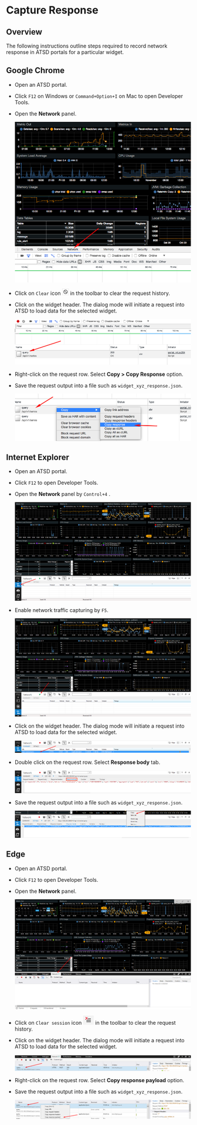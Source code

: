 # Capture Response

## Overview

The following instructions outline steps required to record network response in ATSD portals for a particular widget.

## Google Chrome

- Open an ATSD portal.

- Click `F12` on Windows or `Command+Option+I` on Mac to open Developer Tools.

- Open the **Network** panel.

  ![](images/network_panel.png)

- Click on `Clear` icon  ![](images/clear_button.png)  in the toolbar to clear the request history.

- Click on the widget header. The dialog mode will initiate a request into ATSD to load data for the selected widget.

  ![](images/response_received.png)

- Right-click on the request row. Select **Copy > Copy Response** option.

- Save the request output into a file such as `widget_xyz_response.json`.

  ![](images/copy_response.png)

## Internet Explorer

- Open an ATSD portal.

- Click `F12` to open Developer Tools.

- Open the **Network** panel by `Control+4` .

  ![](images/network_panel_ie.png)

- Enable network traffic capturing by `F5`.

  ![](images/enable_traffic_capturing_ie.png)

- Click on the widget header. The dialog mode will initiate a request into ATSD to load data for the selected widget.

  ![](images/response_received_ie.png)

- Double click on the request row. Select **Response body** tab.

  ![](images/open_details_ie.png)

- Save the request output into a file such as `widget_xyz_response.json`.

  ![](images/copy_response_ie.png)

## Edge

- Open an ATSD portal.

- Click `F12` to open Developer Tools.

- Open the **Network** panel.

  ![](images/network_panel_edge.png)

- Click on `Clear session` icon  ![](images/clear_button_edge.png)  in the toolbar to clear the request history.

- Click on the widget header. The dialog mode will initiate a request into ATSD to load data for the selected widget.

  ![](images/response_received_edge.png)

- Right-click on the request row. Select **Copy response payload** option.

- Save the request output into a file such as `widget_xyz_response.json`.

  ![](images/copy_response_edge.png)
